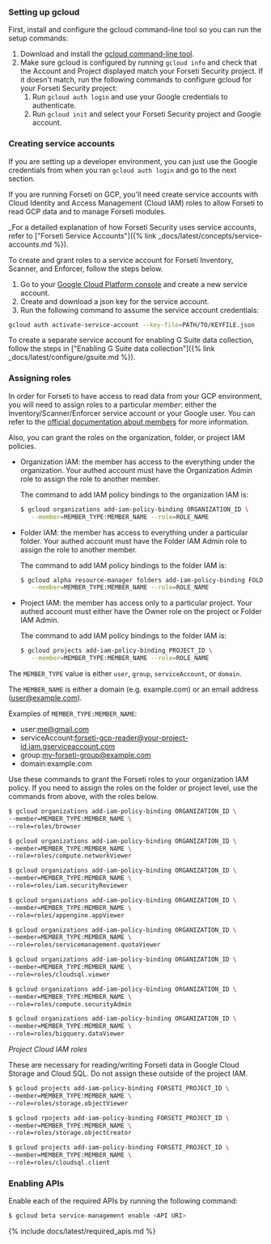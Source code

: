 ### Setting up gcloud

First, install and configure the gcloud command-line tool so you can run 
the setup commands:

  1. Download and install the [gcloud command-line tool](https://cloud.google.com/sdk/gcloud/).
  1. Make sure gcloud is configured by running `gcloud info` and check that the
  Account and Project displayed match your Forseti Security project. If it
  doesn't match, run the following commands to configure gcloud for your
  Forseti Security project:
      1. Run `gcloud auth login` and use your Google credentials to authenticate.
      1. Run `gcloud init` and select your Forseti Security project and Google
      account.

### Creating service accounts

If you are setting up a developer environment, you can just use the Google credentials 
from when you ran `gcloud auth login` and go to the next section.

If you are running Forseti on GCP, you'll need create service accounts with 
Cloud Identity and Access Management (Cloud IAM) roles to allow Forseti to 
read GCP data and to manage Forseti modules.

_For a detailed explanation of how Forseti Security uses service accounts, refer to 
["Forseti Service Accounts"]({% link _docs/latest/concepts/service-accounts.md %}).

To create and grant roles to a service account for Forseti Inventory, 
Scanner, and Enforcer, follow the steps below.

  1. Go to your [Google Cloud Platform console](https://console.cloud.google.com/iam-admin/serviceaccounts)
  and create a new service account.
  1. Create and download a json key for the service account.
  1. Run the following command to assume the service account credentials:
  
  ```bash
  gcloud auth activate-service-account --key-file=PATH/TO/KEYFILE.json
  ```

To create a separate service account for enabling G Suite data collection, follow the steps in 
["Enabling G Suite data collection"]({% link _docs/latest/configure/gsuite.md %}).

### Assigning roles

In order for Forseti to have access to read data from your GCP environment, you will need 
to assign roles to a particular _member_: either the Inventory/Scanner/Enforcer 
service account or your Google user. You can refer to the [official documentation about members](https://cloud.google.com/iam/docs/overview#concepts_related_to_identity) for more information.

Also, you can grant the roles on the organization, folder, or project IAM policies.

  * Organization IAM: the member has access to the everything under the organization.
    Your authed account must have the Organization Admin role to assign the role to another member.
    
    The command to add IAM policy bindings to the organization IAM is:

    ```bash
    $ gcloud organizations add-iam-policy-binding ORGANIZATION_ID \
       --member=MEMBER_TYPE:MEMBER_NAME --role=ROLE_NAME
    ```

  * Folder IAM: the member has access to everything under a particular folder.
    Your authed account must have the Folder IAM Admin role to assign the role to another member.

    The command to add IAM policy bindings to the folder IAM is:

    ```bash
    $ gcloud alpha resource-manager folders add-iam-policy-binding FOLDER_ID \
       --member=MEMBER_TYPE:MEMBER_NAME --role=ROLE_NAME
    ```

  * Project IAM: the member has access only to a particular project.
    Your authed account must either have the Owner role on the project or Folder IAM Admin.
    
    The command to add IAM policy bindings to the folder IAM is:

    ```bash
    $ gcloud projects add-iam-policy-binding PROJECT_ID \
       --member=MEMBER_TYPE:MEMBER_NAME --role=ROLE_NAME
    ```

The `MEMBER_TYPE` value is either `user`, `group`, `serviceAccount`, or `domain`.

The `MEMBER_NAME` is either a domain (e.g. example.com) or an email address (user@example.com).

Examples of `MEMBER_TYPE:MEMBER_NAME`:

  * user:me@gmail.com
  * serviceAccount:forseti-gcp-reader@your-project-id.iam.gserviceaccount.com
  * group:my-forseti-group@example.com
  * domain:example.com

Use these commands to grant the Forseti roles to your organization IAM policy. If you 
need to assign the roles on the folder or project level, use the commands from above, with 
the roles below.

```bash
$ gcloud organizations add-iam-policy-binding ORGANIZATION_ID \
--member=MEMBER_TYPE:MEMBER_NAME \
--role=roles/browser
```
```bash
$ gcloud organizations add-iam-policy-binding ORGANIZATION_ID \
--member=MEMBER_TYPE:MEMBER_NAME \
--role=roles/compute.networkViewer
```
```bash
$ gcloud organizations add-iam-policy-binding ORGANIZATION_ID \
--member=MEMBER_TYPE:MEMBER_NAME \
--role=roles/iam.securityReviewer
```
```bash
$ gcloud organizations add-iam-policy-binding ORGANIZATION_ID \
--member=MEMBER_TYPE:MEMBER_NAME \
--role=roles/appengine.appViewer
```
```bash
$ gcloud organizations add-iam-policy-binding ORGANIZATION_ID \
--member=MEMBER_TYPE:MEMBER_NAME \
--role=roles/servicemanagement.quotaViewer
```
```bash
$ gcloud organizations add-iam-policy-binding ORGANIZATION_ID \
--member=MEMBER_TYPE:MEMBER_NAME \
--role=roles/cloudsql.viewer
```
```bash
$ gcloud organizations add-iam-policy-binding ORGANIZATION_ID \
--member=MEMBER_TYPE:MEMBER_NAME \
--role=roles/compute.securityAdmin
```
```bash
$ gcloud organizations add-iam-policy-binding ORGANIZATION_ID \
--member=MEMBER_TYPE:MEMBER_NAME \
--role=roles/bigquery.dataViewer
```

_Project Cloud IAM roles_

These are necessary for reading/writing Forseti data in Google Cloud Storage and Cloud SQL.
Do not assign these outside of the project IAM.

```bash
$ gcloud projects add-iam-policy-binding FORSETI_PROJECT_ID \
--member=MEMBER_TYPE:MEMBER_NAME \
--role=roles/storage.objectViewer
```
```bash
$ gcloud rpojects add-iam-policy-binding FORSETI_PROJECT_ID \
--member=MEMBER_TYPE:MEMBER_NAME \
--role=roles/storage.objectCreator
```
```bash
$ gcloud projects add-iam-policy-binding FORSETI_PROJECT_ID \
--member=MEMBER_TYPE:MEMBER_NAME \
--role=roles/cloudsql.client
```

### Enabling APIs

Enable each of the required APIs by running the following command:

  ```bash
  $ gcloud beta service-management enable <API URI>
  ```
  
  {% include docs/latest/required_apis.md %}
